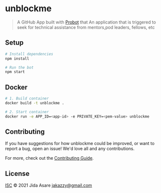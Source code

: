 # unblockme

> A GitHub App built with [Probot](https://github.com/probot/probot) that An application that is triggered to seek for technical assistance from mentors,pod leaders, fellows, etc

## Setup

```sh
# Install dependencies
npm install

# Run the bot
npm start
```

## Docker

```sh
# 1. Build container
docker build -t unblockme .

# 2. Start container
docker run -e APP_ID=<app-id> -e PRIVATE_KEY=<pem-value> unblockme
```

## Contributing

If you have suggestions for how unblockme could be improved, or want to report a bug, open an issue! We'd love all and any contributions.

For more, check out the [Contributing Guide](CONTRIBUTING.md).

## License

[ISC](LICENSE) © 2021 Jida Asare <jakazzy@gmail.com>
